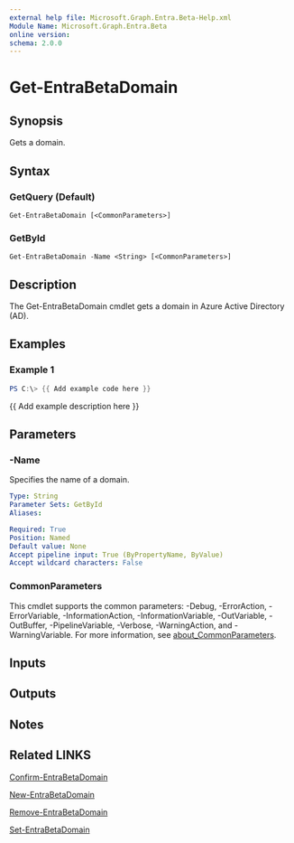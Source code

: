 ```yaml
---
external help file: Microsoft.Graph.Entra.Beta-Help.xml
Module Name: Microsoft.Graph.Entra.Beta
online version:
schema: 2.0.0
---
```


# Get-EntraBetaDomain

## Synopsis
Gets a domain.

## Syntax

### GetQuery (Default)
```
Get-EntraBetaDomain [<CommonParameters>]
```

### GetById
```
Get-EntraBetaDomain -Name <String> [<CommonParameters>]
```

## Description
The Get-EntraBetaDomain cmdlet gets a domain in Azure Active Directory (AD).

## Examples

### Example 1
```powershell
PS C:\> {{ Add example code here }}
```

{{ Add example description here }}

## Parameters

### -Name
Specifies the name of a domain.

```yaml
Type: String
Parameter Sets: GetById
Aliases:

Required: True
Position: Named
Default value: None
Accept pipeline input: True (ByPropertyName, ByValue)
Accept wildcard characters: False
```

### CommonParameters
This cmdlet supports the common parameters: -Debug, -ErrorAction, -ErrorVariable, -InformationAction, -InformationVariable, -OutVariable, -OutBuffer, -PipelineVariable, -Verbose, -WarningAction, and -WarningVariable. For more information, see [about_CommonParameters](https://go.microsoft.com/fwlink/?LinkID=113216).

## Inputs

## Outputs

## Notes

## Related LINKS

[Confirm-EntraBetaDomain]()

[New-EntraBetaDomain]()

[Remove-EntraBetaDomain]()

[Set-EntraBetaDomain]()

